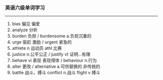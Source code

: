 ### 英语六级单词学习
---
1. bias 偏见 偏爱
2. analyze 分析
3. burden 负担  / burdensome a.负担沉重的
4. urge 驱赶 激励 / urgent 紧急的
5. athlete n 运动员 athl 比赛
6. justice n.公平公正 / justify vt 证明...有理
7. behave vi 表现 表现得体  / behaviour n.行为
8. alter 更改  / alternative a.可供替换的 非传统的
9. battle 战斗，搏斗 conflict n.战斗 flight v 搏斗

